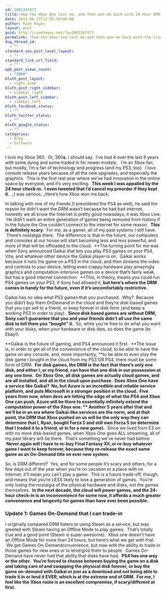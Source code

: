 ```yaml
---
id: 1001347473
title: How the Xbox One lost me, and then won me back with 24-Hour DRM and the cloud.
date: 2013-06-13T12:56:58+00:00
author: Ryan Hayes
layout: post
guid: http://ryanhayes.net/?p=1001347473
permalink: /how-the-xbox-one-lost-me-and-then-won-me-back-with-the-cloud/
dsq_thread_id:
  - ""
standard_seo_post_level_layout:
  - ""
standard_link_url_field:
  - ""
wpb_post_views_count:
  - "3060"
bluth_post_layout:
  - right_side
bluth_post_right_sidebar:
  - sidebar_right
bluth_post_left_sidebar:
  - sidebar_left
bluth_facebook_status:
  - ""
bluth_twitter_status:
  - ""
bluth_google_status:
  - ""
categories:
  - Blog
  - Software
---
```

I love my Xbox 360.  Or, 360**s**, I should say.  I&#8217;ve had 4 over the last 8 years with some dying and some traded in for newer models.   I&#8217;m an Xbox fan, but mostly, I&#8217;m a fan of technology and progress (and my PS3, too).  I love console release years because of all the new upgrades, and especially the graphics.  This is the first real year where we&#8217;ve had innovation in the online space by everyone, and it&#8217;s very exciting.  **This week I was appalled by the 24 hour check-in.  I even tweeted that I&#8217;d cancel my preorder if they kept it.**  _I was serious. _Here&#8217;s how Xbox won me back.<!--more-->

In talking with one of my friends (I preordered the PS4 as well), he said the reason he didn&#8217;t want the DRM wasn&#8217;t because he had bad internet, honestly we all know the Internet is pretty good nowadays, it was Xbox Live.  He didn&#8217;t want an entire generation of games being removed from history if in the future the One couldn&#8217;t connect to the internet for some reason.  **This is definitely scary**.  For me, as a gamer, all of my past systems I still have.  There&#8217;s nostalgia there.  The difference is that in the future, our computers and consoles at our house will start becoming less and less powerful, and more of that will be offloaded to the cloud.  **The turning point for me was when Sony announced Gaikai that lets you play PS3 games on your PS4, Vita, and whatever other device the Gaikai player is on.  Gaikai works because it runs the game on a PS3 in the cloud, and then streams the video and controls to your device, letting even crappy hardware play amazingly graphics and computation-intensive games on a device that&#8217;s fairly weak, but has a good internet connection.  **This, in theory, means you could run PS4 games on your PS3, if Sony had allowed it, **but here&#8217;s where the DRM comes in handy for the future, even if it&#8217;s uncomfortably restrictive.**

Gaikai has no idea what PS3 games that you purchased.  Why?  Because you didn&#8217;t buy them OnDemand in the cloud and they&#8217;re disk-based games that you can sell to a friend, or keep forever in disk form (and keep a working PS3 in order to play).  **Since disk based games are without DRM, Sony can&#8217;t guarantee that you and your friends didn&#8217;t all use the same disk to tell them you &#8220;bought&#8221; it.**  So, while you&#8217;re free to do what you want with your disks, when your hardware or disk dies, so does the game (to Ebay!).

**Gaikai is the future of gaming, and PS4 announced it first.  **The issue is, in order to get all of the convenience of the cloud, to be able to have the game on any console, and, more importantly, **to be able to even play the disk game I bought in the cloud from my PS3 OR PS4, there must be some form of DRM.  **For disk games, the DRM is the fact that there&#8217;s only one disk, and either I, or my friend, can have that one disk in our possession at any one time.  **On Xbox One, all disk games are actually cloud games, and are all installed, and all in the cloud upon purchase.**  Does Xbox One have a service like Gaikai?  No, but Azure is an incredible and reliable service platform, and puts Microsoft in a stronger position in the cloud.  Five years from now, when devs are hitting the edge of what the PS4 and Xbox One can push, Azure will be there to essentially infinitely extend the computation power of the Xbox one. ** Another 5 years after that and we&#8217;ll be in an era where Gaikai-like services are the norm, and at that point, the DRM that Xbox pushed on us will be the only way they can determine that I, Ryan, bought Forza 5 and still own Forza 5 (or determine that I traded it to a friend, or in for a new game).**  Since we lived from E3 on with no more disk-based games, when Xbox One goes ALL streaming, all of my past library will be there.  That&#8217;s something we&#8217;ve never had before.  **Never again will I have to re-buy Final Fantasy XII, or re-buy whatever game I want to keep forever, because they re-release the exact same game as an On-Demand title on ever new system.**

So, is DRM different?  Yes, and for some people it&#8217;s scary and others, for a few days out of the year when you&#8217;re on vacation to a place with no internet, it&#8217;ll mean you can&#8217;t play a game.  This is a future trade-off, though, and means that you&#8217;re LESS likely to lose a generation of games.  You&#8217;re only losing the nostalgia of the physical hardware and disks, not the games themselves.  **In the next decade, the cloud will power games, and the 24-hour check-in is an inconvenience for some now, it affords a much greater convenience and longevity for games than have ever been possible.**

### Update 1: Games On-Demand that I can trade-in

I originally compared DRM haters to using Steam as a service, but was greeted with Steam having an Offline Mode to play games.  That&#8217;s totally true and a good point (Steam is super awesome).  Xbox one doesn&#8217;t have an Offline Mode for more than 24 hours, but here&#8217;s what we get with that.  We get Games On-Demandconvenience, but now with the ability to trade in those games for new ones or to lend/give them to people.  Games On-Demand have never had that ability that disks have had.  **PS4 has one way or the other.  You&#8217;re forced to choose between buying the game on a disk and taking care of and swapping the physical disk forever, or buy the game on-demand with Gaikai or just as a download and not being able to trade it in or lend it EVER, which is at the extreme end of DRM.  For me, I feel like the Xbox route is an excellent compromise, if scary/different at first.**